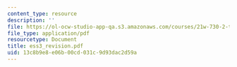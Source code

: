 ```yaml
---
content_type: resource
description: ''
file: https://ol-ocw-studio-app-qa.s3.amazonaws.com/courses/21w-730-2-the-creative-spark-fall-2004/13c8b9e8e06b00cd031c9d93dac2d59a_ess3_revision.pdf
file_type: application/pdf
resourcetype: Document
title: ess3_revision.pdf
uid: 13c8b9e8-e06b-00cd-031c-9d93dac2d59a
---
```

